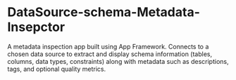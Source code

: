 # DataSource-schema-Metadata-Insepctor
A metadata inspection app built using App Framework. Connects to a chosen data source to extract and display schema information (tables, columns, data types, constraints) along with metadata such as descriptions, tags, and optional quality metrics.
